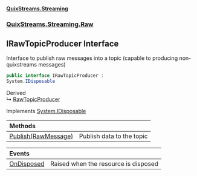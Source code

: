 #### [QuixStreams.Streaming](index.md 'index')
### [QuixStreams.Streaming.Raw](QuixStreams.Streaming.Raw.md 'QuixStreams.Streaming.Raw')

## IRawTopicProducer Interface

Interface to publish raw messages into a topic (capable to producing non-quixstreams messages)

```csharp
public interface IRawTopicProducer :
System.IDisposable
```

Derived  
&#8627; [RawTopicProducer](RawTopicProducer.md 'QuixStreams.Streaming.Raw.RawTopicProducer')

Implements [System.IDisposable](https://docs.microsoft.com/en-us/dotnet/api/System.IDisposable 'System.IDisposable')

| Methods | |
| :--- | :--- |
| [Publish(RawMessage)](IRawTopicProducer.Publish(RawMessage).md 'QuixStreams.Streaming.Raw.IRawTopicProducer.Publish(QuixStreams.Streaming.Raw.RawMessage)') | Publish data to the topic |

| Events | |
| :--- | :--- |
| [OnDisposed](IRawTopicProducer.OnDisposed.md 'QuixStreams.Streaming.Raw.IRawTopicProducer.OnDisposed') | Raised when the resource is disposed |
